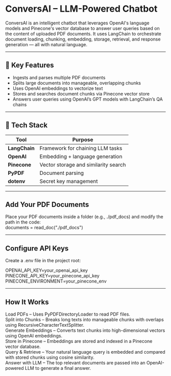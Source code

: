 # ConversAI – LLM-Powered Chatbot

ConversAI is an intelligent chatbot that leverages OpenAI's language models and Pinecone's vector database to answer user queries based on the content of uploaded PDF documents. It uses LangChain to orchestrate document loading, chunking, embedding, storage, retrieval, and response generation — all with natural language.

---

## 🧠 Key Features

- Ingests and parses multiple PDF documents
- Splits large documents into manageable, overlapping chunks
- Uses OpenAI embeddings to vectorize text
- Stores and searches document chunks via Pinecone vector store
- Answers user queries using OpenAI’s GPT models with LangChain’s QA chains

---

## 🧰 Tech Stack

| Tool           | Purpose                              |
|----------------|--------------------------------------|
| **LangChain**  | Framework for chaining LLM tasks     |
| **OpenAI**     | Embedding + language generation      |
| **Pinecone**   | Vector storage and similarity search |
| **PyPDF**      | Document parsing                     |
| **dotenv**     | Secret key management                |


---

## Add Your PDF Documents   
Place your PDF documents inside a folder (e.g., ./pdf_docs) and modify the path in the code:   
documents = read_doc("./pdf_docs")

---
## Configure API Keys   
Create a .env file in the project root:   

OPENAI_API_KEY=your_openai_api_key   
PINECONE_API_KEY=your_pinecone_api_key   
PINECONE_ENVIRONMENT=your_pinecone_env

---
## How It Works   
Load PDFs – Uses PyPDFDirectoryLoader to read PDF files.   
Split into Chunks – Breaks long texts into manageable chunks with overlaps using RecursiveCharacterTextSplitter.   
Generate Embeddings – Converts text chunks into high-dimensional vectors using OpenAI embeddings.   
Store in Pinecone – Embeddings are stored and indexed in a Pinecone vector database.   
Query & Retrieve – Your natural language query is embedded and compared with stored chunks using cosine similarity.   
Answer with LLM – The top relevant documents are passed into an OpenAI-powered LLM to generate a final answer.   
 
